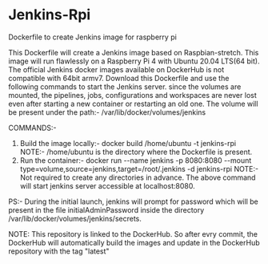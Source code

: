 # Jenkins-Rpi
Dockerfile to create Jenkins image for raspberry pi

This Dockerfile will create a Jenkins image based on Raspbian-stretch. This image will run flawlessly on a Raspberry Pi 4 with Ubuntu 20.04 LTS(64 bit). The official Jenkins docker images available on DockerHub is not compatible with 64bit armv7. Download this Dockerfile and use the following commands to start the Jenkins server. since the volumes are mounted, the pipelines, jobs, configurations and workspaces are never lost even after starting a new container or restarting an old one.
The volume will be present under the path:- /var/lib/docker/volumes/jenkins

COMMANDS:-
1. Build the image locally:- docker build /home/ubuntu -t jenkins-rpi
    NOTE:- /home/ubuntu is the directory where the Dockerfile is present.
2. Run the container:- docker run --name jenkins -p 8080:8080 --mount type=volume,source=jenkins,target=/root/.jenkins -d jenkins-rpi
    NOTE:- Not required to create any directories in advance. The above command will start jenkins server accessible at localhost:8080.
    
PS:- During the initial launch, jenkins will prompt for password which will be present in the file initialAdminPassword inside the directory  /var/lib/docker/volumes/jenkins/secrets.

NOTE:
This repository is linked to the DockerHub. So after evry commit, the DockerHub will automatically build the images and update in the DockerHub repository with the tag "latest"
    
